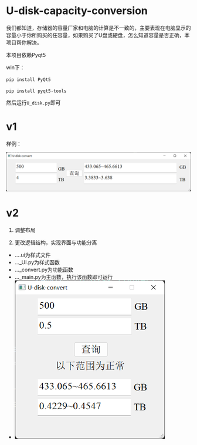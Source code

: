 # U-disk-capacity-conversion
我们都知道，存储器的容量厂家和电脑的计算是不一致的，主要表现在电脑显示的容量小于你所购买的任容量，如果购买了U盘或硬盘，怎么知道容量是否正确，本项目帮你解决。

本项目依赖Pyqt5

win下：

`pip install PyQt5`

`pip install pyqt5-tools`

然后运行`U_disk.py`即可

# v1
样例：

![example](example.png)
# v2
1. 调整布局

2. 更改逻辑结构，实现界面与功能分离

- ....ui为样式文件
- ..._UI.py为样式函数
- ..._convert.py为功能函数
- ..._main.py为主函数，执行该函数即可运行
- ![example2](example2.png)